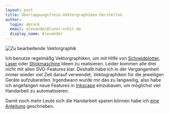 ```yaml
---
layout: post
title: Überlappungsfreie Vektorgraphiken herstellen
author:
  login: abrock
  email: alexander@lunar-orbit.de
  display_name: Alexander
---
```


![Zu bearbeitende Vektorgraphik](/assets/ueberlappungsfreie-vektorgraphiken-header.png)

Ich benutze regelmäßg Vektorgraphiken, um mit Hilfe von
[Schneidplotter](https://wiki.raumzeitlabor.de/wiki/Schneidplotter),
[Laser](https://wiki.raumzeitlabor.de/wiki/Lasercutter) oder
[Stickmaschine](https://wiki.raumzeitlabor.de/wiki/Rarity)
Ideen zu realisieren.
Leider kommen alle drei nicht mit allen SVG-Features klar.
Deshalb habe ich in der Vergangenheit immer wieder viel Zeit darauf verwendet,
Vektographiken für die jeweiligen Geräte aufzubereiten.
Irgendwann wurde mir das zu langweilig, also habe ich angefangen neue Features
in [Inkscape](https://inkscape.org/en/) einzubauen, um möglichst viel Handarbeit
zu automatisieren.

Damit noch mehr Leute sich die Handarbeit sparen können habe ich
[eine Anleitung](https://wiki.raumzeitlabor.de/wiki/%C3%9Cberlappungsfreie_Vektorgrafiken)
geschrieben.
